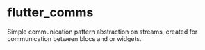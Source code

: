 # flutter_comms

Simple communication pattern abstraction on streams, created for communication between blocs and or widgets.
